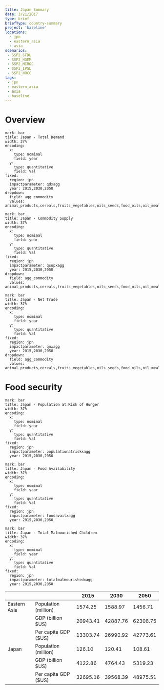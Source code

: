 ```yaml
---
title: Japan Summary
date: 3/21/2017
type: brief
briefType: country-summary
project: 'baseline'
locations:
  - jpn
  - eastern_asia
  - asia
scenarios:
 - SSP2_GFDL
 - SSP2_HGEM
 - SSP2_MIROC
 - SSP2_IPSL
 - SSP2_NOCC
tags:
 - jpn
 - eastern_asia
 - asia
 - baseline
---
```

# Overview 

```chart
mark: bar
title: Japan - Total Demand
width: 37%
encoding:
  x:
    type: nominal
    field: year
  y:
    type: quantitative
    field: Val
fixed:
  region: jpn
  impactparameter: qdxagg
  year: 2015,2030,2050
dropdown:
  field: agg_commodity
  values: animal_products,cereals,fruits_vegetables,oils_seeds,food_oils,oil_meals,other,pulses,roots_tubers,sugar
```

```chart
mark: bar
title: Japan - Commodity Supply
width: 37%
encoding:
  x:
    type: nominal
    field: year
  y:
    type: quantitative
    field: Val
fixed:
  region: jpn
  impactparameter: qsupxagg
  year: 2015,2030,2050
dropdown:
  field: agg_commodity
  values: animal_products,cereals,fruits_vegetables,oils_seeds,food_oils,oil_meals,other,pulses,roots_tubers,sugar
```

```chart
mark: bar
title: Japan - Net Trade
width: 37%
encoding:
  x:
    type: nominal
    field: year
  y:
    type: quantitative
    field: Val
fixed:
  region: jpn
  impactparameter: qnxagg
  year: 2015,2030,2050
dropdown:
  field: agg_commodity
  values: animal_products,cereals,fruits_vegetables,oils_seeds,food_oils,oil_meals,other,pulses,roots_tubers,sugar
```

# Food security

```chart
mark: bar
title: Japan - Population at Risk of Hunger
width: 37%
encoding:
  x:
    type: nominal
    field: year
  y:
    type: quantitative
    field: Val
fixed:
  region: jpn
  impactparameter: populationatriskxagg
  year: 2015,2030,2050
```

```chart
mark: bar
title: Japan - Food Availability
width: 37%
encoding:
  x:
    type: nominal
    field: year
  y:
    type: quantitative
    field: Val
fixed:
  region: jpn
  impactparameter: foodavailxagg
  year: 2015,2030,2050
```

```chart
mark: bar
title: Japan - Total Malnourished Children
width: 37%
encoding:
  x:
    type: nominal
    field: year
  y:
    type: quantitative
    field: Val
fixed:
  region: jpn
  impactparameter: totalmalnourishedxagg
  year: 2015,2030,2050
```

|   |   | 2015 | 2030 | 2050 |
|---|---|---|---|---|
| Eastern Asia | Population (million) | 1574.25 | 1588.97 | 1456.71 |
|  | GDP (billion $US) | 20943.41 | 42887.76 | 62308.75 |
|  | Per capita GDP ($US) | 13303.74 | 26990.92 | 42773.61 |
| Japan | Population (million) | 126.10 | 120.41 | 108.61 |
|  | GDP (billion $US) | 4122.86 | 4764.43 | 5319.23 |
|  | Per capita GDP ($US) | 32695.16| 39568.39| 48975.51|